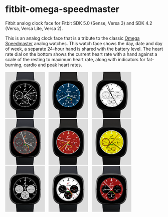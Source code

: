 # fitbit-omega-speedmaster
Fitbit analog clock face for Fitbit SDK 5.0 (Sense, Versa 3) and SDK 4.2 (Versa, Versa Lite, Versa 2).

This is an analog clock face that is a tribute to the classic [Omega Speedmaster](https://www.omegawatches.com/en-us/watches/speedmaster)
analog watches. This watch face shows the day, date and day of week,
a separate 24-hour hand is shared with the battery level. The heart rate dial on the 
bottom shows the current heart rate with a hand against a scale of the resting to maximum
heart rate, along with indicators for fat-burning, cardio and peak heart rates.

<img src="./faceimages/BlackWatch.png" alt="Black Speedmaster"
width="25%"> &nbsp;  <img src="./faceimages/WhiteOnBlueWatch.png" alt="White on Blue Speedmaster"
width="25%"> &nbsp;  <img src="./faceimages/MaruiWhiteWatch.png" alt="Marui White Speedmaster"
width="25%"> &nbsp;  <img src="./faceimages/OrangeOnGreyWatch.png" alt="Orange on White Speedmaster"
width="25%"> &nbsp;  <img src="./faceimages/SchumacherRedWatch.png" alt="Schumacher Red Speedmaster"
width="25%"> &nbsp;  <img src="./faceimages/SchumacherYellowWatch.png" alt="Schumacher Yellow Speedmaster"
width="25%"> &nbsp;  <img src="./faceimages/BlackAndSilverWatch.png" alt="Black Speedmaster"
width="25%"> &nbsp;  <img src="./faceimages/WhiteAndBlackWatch.png" alt="Black Speedmaster"
width="25%"> &nbsp;  <img src="./faceimages/RedAndBlackWatch.png" alt="Black Speedmaster"
width="25%"> &nbsp;
